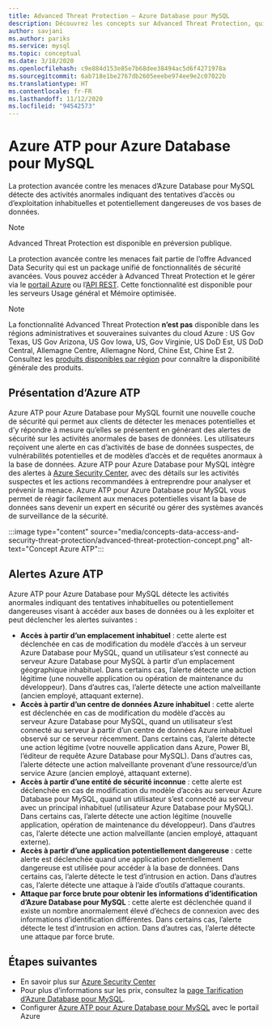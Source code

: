 ```yaml
---
title: Advanced Threat Protection – Azure Database pour MySQL
description: Découvrez les concepts sur Advanced Threat Protection, qui détecte les activités de base de données anormales qui peuvent indiquer des menaces sur la sécurité de la base de données.
author: savjani
ms.author: pariks
ms.service: mysql
ms.topic: conceptual
ms.date: 3/18/2020
ms.openlocfilehash: c9e884d153e85e7b68dee38494ac5d6f4271978a
ms.sourcegitcommit: 6ab718e1be2767db2605eeebe974ee9e2c07022b
ms.translationtype: HT
ms.contentlocale: fr-FR
ms.lasthandoff: 11/12/2020
ms.locfileid: "94542573"
---
```

# <a name="azure-database-for-mysql-advanced-threat-protection"></a>Azure ATP pour Azure Database pour MySQL

La protection avancée contre les menaces d’Azure Database pour MySQL détecte des activités anormales indiquant des tentatives d’accès ou d’exploitation inhabituelles et potentiellement dangereuses de vos bases de données.

> [!NOTE]
> Advanced Threat Protection est disponible en préversion publique.

La protection avancée contre les menaces fait partie de l’offre Advanced Data Security qui est un package unifié de fonctionnalités de sécurité avancées. Vous pouvez accéder à Advanced Threat Protection et le gérer via le [portail Azure](https://portal.azure.com) ou l’[API REST](/rest/api/mysql). Cette fonctionnalité est disponible pour les serveurs Usage général et Mémoire optimisée.

> [!NOTE]
> La fonctionnalité Advanced Threat Protection **n’est pas** disponible dans les régions administratives et souveraines suivantes du cloud Azure : US Gov Texas, US Gov Arizona, US Gov Iowa, US, Gov Virginie, US DoD Est, US DoD Central, Allemagne Centre, Allemagne Nord, Chine Est, Chine Est 2. Consultez les [produits disponibles par région](https://azure.microsoft.com/global-infrastructure/services/) pour connaître la disponibilité générale des produits.


## <a name="what-is-advanced-threat-protection"></a>Présentation d’Azure ATP

Azure ATP pour Azure Database pour MySQL fournit une nouvelle couche de sécurité qui permet aux clients de détecter les menaces potentielles et d’y répondre à mesure qu’elles se présentent en générant des alertes de sécurité sur les activités anormales de bases de données. Les utilisateurs reçoivent une alerte en cas d’activités de base de données suspectes, de vulnérabilités potentielles et de modèles d’accès et de requêtes anormaux à la base de données. Azure ATP pour Azure Database pour MySQL intègre des alertes à [Azure Security Center](https://azure.microsoft.com/services/security-center/), avec des détails sur les activités suspectes et les actions recommandées à entreprendre pour analyser et prévenir la menace. Azure ATP pour Azure Database pour MySQL vous permet de réagir facilement aux menaces potentielles visant la base de données sans devenir un expert en sécurité ou gérer des systèmes avancés de surveillance de la sécurité. 

:::image type="content" source="media/concepts-data-access-and-security-threat-protection/advanced-threat-protection-concept.png" alt-text="Concept Azure ATP":::

## <a name="advanced-threat-protection-alerts"></a>Alertes Azure ATP 
Azure ATP pour Azure Database pour MySQL détecte les activités anormales indiquant des tentatives inhabituelles ou potentiellement dangereuses visant à accéder aux bases de données ou à les exploiter et peut déclencher les alertes suivantes :
- **Accès à partir d’un emplacement inhabituel** : cette alerte est déclenchée en cas de modification du modèle d’accès à un serveur Azure Database pour MySQL, quand un utilisateur s’est connecté au serveur Azure Database pour MySQL à partir d’un emplacement géographique inhabituel. Dans certains cas, l’alerte détecte une action légitime (une nouvelle application ou opération de maintenance du développeur). Dans d’autres cas, l’alerte détecte une action malveillante (ancien employé, attaquant externe).
- **Accès à partir d’un centre de données Azure inhabituel** : cette alerte est déclenchée en cas de modification du modèle d’accès au serveur Azure Database pour MySQL, quand un utilisateur s’est connecté au serveur à partir d’un centre de données Azure inhabituel observé sur ce serveur récemment. Dans certains cas, l’alerte détecte une action légitime (votre nouvelle application dans Azure, Power BI, l’éditeur de requête Azure Database pour MySQL). Dans d’autres cas, l’alerte détecte une action malveillante provenant d’une ressource/d’un service Azure (ancien employé, attaquant externe).
- **Accès à partir d’une entité de sécurité inconnue** : cette alerte est déclenchée en cas de modification du modèle d’accès au serveur Azure Database pour MySQL, quand un utilisateur s’est connecté au serveur avec un principal inhabituel (utilisateur Azure Database pour MySQL). Dans certains cas, l’alerte détecte une action légitime (nouvelle application, opération de maintenance du développeur). Dans d’autres cas, l’alerte détecte une action malveillante (ancien employé, attaquant externe).
- **Accès à partir d’une application potentiellement dangereuse** : cette alerte est déclenchée quand une application potentiellement dangereuse est utilisée pour accéder à la base de données. Dans certains cas, l’alerte détecte le test d’intrusion en action. Dans d’autres cas, l’alerte détecte une attaque à l’aide d’outils d’attaque courants.
- **Attaque par force brute pour obtenir les informations d’identification d’Azure Database pour MySQL** : cette alerte est déclenchée quand il existe un nombre anormalement élevé d’échecs de connexion avec des informations d’identification différentes. Dans certains cas, l’alerte détecte le test d’intrusion en action. Dans d’autres cas, l’alerte détecte une attaque par force brute.

## <a name="next-steps"></a>Étapes suivantes

* En savoir plus sur [Azure Security Center](../security-center/security-center-introduction.md)
* Pour plus d’informations sur les prix, consultez la [page Tarification d’Azure Database pour MySQL](https://azure.microsoft.com/pricing/details/mysql/). 
* Configurer [Azure ATP pour Azure Database pour MySQL](howto-database-threat-protection-portal.md) avec le portail Azure